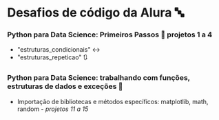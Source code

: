 # Desafios de código da Alura 🔤

### Python para Data Science: Primeiros Passos 🐍 projetos 1 a 4
- "estruturas_condicionais" ↔️
- "estruturas_repeticao" 🔃


### Python para Data Science: trabalhando com funções, estruturas de dados e exceções 🐍 
- Importação de bibliotecas e métodos específicos: matplotlib, math, random - *projetos 11 a 15*
